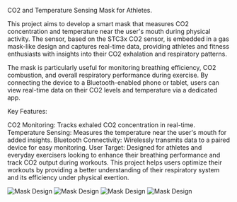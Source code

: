 CO2 and Temperature Sensing Mask for Athletes.

This project aims to develop a smart mask that measures CO2 concentration and temperature near the user's mouth during physical activity. The sensor, based on the STC3x CO2 sensor, is embedded in a gas mask-like design and captures real-time data, providing athletes and fitness enthusiasts with insights into their CO2 exhalation and respiratory patterns.

The mask is particularly useful for monitoring breathing efficiency, CO2 combustion, and overall respiratory performance during exercise. By connecting the device to a Bluetooth-enabled phone or tablet, users can view real-time data on their CO2 levels and temperature via a dedicated app.

Key Features:

CO2 Monitoring: Tracks exhaled CO2 concentration in real-time.
Temperature Sensing: Measures the temperature near the user's mouth for added insights.
Bluetooth Connectivity: Wirelessly transmits data to a paired device for easy monitoring.
User Target: Designed for athletes and everyday exercisers looking to enhance their breathing performance and track CO2 output during workouts.
This project helps users optimize their workouts by providing a better understanding of their respiratory system and its efficiency under physical exertion.

![Mask Design](IMG_8279.jpeg)
![Mask Design](IMG_8280.jpeg)
![Mask Design](IMG_8281.jpeg)
![Mask Design](IMG_8283.jpeg)
